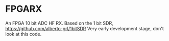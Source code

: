 # FPGARX

An FPGA 10 bit ADC HF RX.
Based on the 1 bit SDR, https://github.com/alberto-grl/1bitSDR
Very early development stage, don't look at this code.
